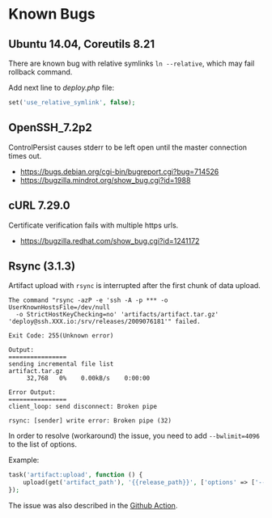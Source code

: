 # Known Bugs

## Ubuntu 14.04, Coreutils 8.21

There are known bug with relative symlinks `ln --relative`, which may fail rollback command.

Add next line to _deploy.php_ file:

```php
set('use_relative_symlink', false);
```

## OpenSSH_7.2p2

ControlPersist causes stderr to be left open until the master connection times out.

- https://bugs.debian.org/cgi-bin/bugreport.cgi?bug=714526
- https://bugzilla.mindrot.org/show_bug.cgi?id=1988

## cURL 7.29.0

Certificate verification fails with multiple https urls.

- https://bugzilla.redhat.com/show_bug.cgi?id=1241172

## Rsync (3.1.3)

Artifact upload with `rsync` is interrupted after the first chunk of data upload.

```
The command "rsync -azP -e 'ssh -A -p *** -o UserKnownHostsFile=/dev/null
  -o StrictHostKeyChecking=no' 'artifacts/artifact.tar.gz' 'deploy@ssh.XXX.io:/srv/releases/2009076181'" failed.

Exit Code: 255(Unknown error)

Output:
================
sending incremental file list
artifact.tar.gz
     32,768   0%    0.00kB/s    0:00:00

Error Output:
================
client_loop: send disconnect: Broken pipe

rsync: [sender] write error: Broken pipe (32)
```

In order to resolve (workaround) the issue, you need to add `--bwlimit=4096` to the list of options.

Example:

```php
task('artifact:upload', function () {
    upload(get('artifact_path'), '{{release_path}}', ['options' => ['--bwlimit=4096']]);
});
```

The issue was also described in the [Github Action](https://github.com/deployphp/action/issues/35).
